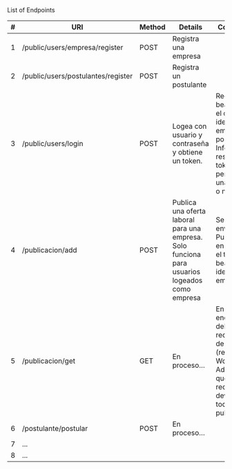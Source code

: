 List of Endpoints

| # | URI                                | Method | Details                                                                              				| Comentarios |
| - | ---------------------------------- | ------ | --------------------------------------------------------------------------------------------------- | ----------- |
| 1 | /public/users/empresa/register     | POST   | Registra una empresa                                                                                |
| 2 | /public/users/postulantes/register | POST   | Registra un postulante                                                                              |
| 3 | /public/users/login 				 | POST   | Logea con usuario y contraseña y obtiene un token.                                                  | Recibe el bearer token, el cual identifica a la empresa o al postulante. Informa en la respuesta si el token pertenece a una empresa o no. |
| 4 | /publicacion/add 					 | POST   | Publica una oferta laboral para una empresa. Solo funciona para usuarios logeados como empresa      | Se debe enviar el PublicacionVO en el body y el token bearer para identificar a la empresa. |
| 5 | /publicacion/get 					 | GET    | En proceso…                                                                                         | En este endpoint se deben poder recibir filtros de categorías (revisar Word). Además de que si nos se reciben filtros, devolver todas las publicaciones. |
| 6 | /postulante/postular 				 | POST   | En proceso…                                                                                         |
| 7 | ... 								 |        |                                                                                                     |
| 8 | ... 								 |        |                                                                                                     |